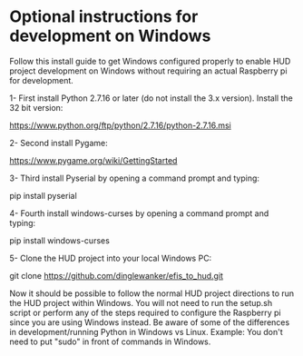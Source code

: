 # Optional instructions for development on Windows

Follow this install guide to get Windows configured properly to enable HUD project development on Windows without requiring an actual Raspberry pi for development.

1- First install Python 2.7.16 or later (do not install the 3.x version).  Install the 32 bit version: 
  
  https://www.python.org/ftp/python/2.7.16/python-2.7.16.msi

2- Second install Pygame:
  
  https://www.pygame.org/wiki/GettingStarted

3- Third install Pyserial by opening a command prompt and typing: 
  
  pip install pyserial

4- Fourth install windows-curses by opening a command prompt and typing:

  pip install windows-curses

5- Clone the HUD project into your local Windows PC:

  git clone https://github.com/dinglewanker/efis_to_hud.git
  
Now it should be possible to follow the normal HUD project directions to run the HUD project within Windows.  You will not need to run the setup.sh script or perform any of the steps required to configure the Raspberry pi since you are using Windows instead.  Be aware of some of the differences in development/running Python in Windows vs Linux.  Example: You don't need to put "sudo" in front of commands in Windows.


